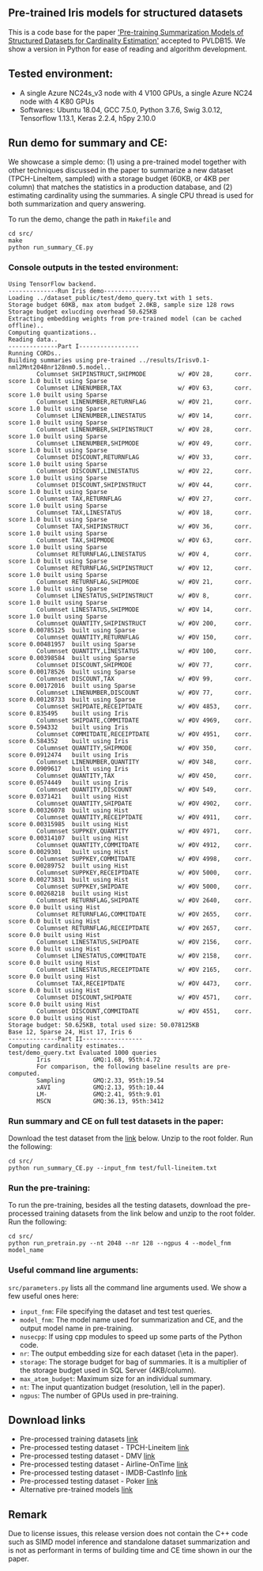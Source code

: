 ## Pre-trained Iris models for structured datasets
This is a code base for the paper ['Pre-training Summarization Models of Structured Datasets for Cardinality Estimation'](http://yao.lu/iris.pdf) accepted to PVLDB15.  We show a version in Python for ease of reading and algorithm development.

## Tested environment: 
- A single Azure NC24s_v3 node with 4 V100 GPUs, a single Azure NC24 node with 4 K80 GPUs
- Softwares: Ubuntu 18.04, GCC 7.5.0, Python 3.7.6, Swig 3.0.12, Tensorflow 1.13.1, Keras 2.2.4, h5py 2.10.0

## Run demo for summary and CE: 
We showcase a simple demo: (1) using a pre-trained model together with other techniques discussed in the paper to summarize a new dataset (TPCH-LineItem, sampled) with a storage budget (60KB, or 4KB per column) that matches the statistics in a production database, and (2) estimating cardinality using the summaries. A single CPU thread is used for both summarization and query answering.

To run the demo, change the path in `Makefile` and
```
cd src/
make
python run_summary_CE.py
```

### Console outputs in the tested environment:
```
Using TensorFlow backend.
--------------Run Iris demo----------------
Loading ../dataset_public/test/demo_query.txt with 1 sets.
Storage budget 60KB, max atom budget 2.0KB, sample size 128 rows
Storage budget exlucding overhead 50.625KB
Extracting embedding weights from pre-trained model (can be cached offline)..
Computing quantizations..
Reading data..
--------------Part I-----------------
Running CORDs..
Building summaries using pre-trained ../results/Irisv0.1-nml2Mnt2048nr128nm0.5.model..
        Columnset SHIPINSTRUCT,SHIPMODE         w/ #DV 28,      corr. score 1.0 built using Sparse
        Columnset LINENUMBER,TAX                w/ #DV 63,      corr. score 1.0 built using Sparse
        Columnset LINENUMBER,RETURNFLAG         w/ #DV 21,      corr. score 1.0 built using Sparse
        Columnset LINENUMBER,LINESTATUS         w/ #DV 14,      corr. score 1.0 built using Sparse
        Columnset LINENUMBER,SHIPINSTRUCT       w/ #DV 28,      corr. score 1.0 built using Sparse
        Columnset LINENUMBER,SHIPMODE           w/ #DV 49,      corr. score 1.0 built using Sparse
        Columnset DISCOUNT,RETURNFLAG           w/ #DV 33,      corr. score 1.0 built using Sparse
        Columnset DISCOUNT,LINESTATUS           w/ #DV 22,      corr. score 1.0 built using Sparse
        Columnset DISCOUNT,SHIPINSTRUCT         w/ #DV 44,      corr. score 1.0 built using Sparse
        Columnset TAX,RETURNFLAG                w/ #DV 27,      corr. score 1.0 built using Sparse
        Columnset TAX,LINESTATUS                w/ #DV 18,      corr. score 1.0 built using Sparse
        Columnset TAX,SHIPINSTRUCT              w/ #DV 36,      corr. score 1.0 built using Sparse
        Columnset TAX,SHIPMODE                  w/ #DV 63,      corr. score 1.0 built using Sparse
        Columnset RETURNFLAG,LINESTATUS         w/ #DV 4,       corr. score 1.0 built using Sparse
        Columnset RETURNFLAG,SHIPINSTRUCT       w/ #DV 12,      corr. score 1.0 built using Sparse
        Columnset RETURNFLAG,SHIPMODE           w/ #DV 21,      corr. score 1.0 built using Sparse
        Columnset LINESTATUS,SHIPINSTRUCT       w/ #DV 8,       corr. score 1.0 built using Sparse
        Columnset LINESTATUS,SHIPMODE           w/ #DV 14,      corr. score 1.0 built using Sparse
        Columnset QUANTITY,SHIPINSTRUCT         w/ #DV 200,     corr. score 0.00785125  built using Sparse
        Columnset QUANTITY,RETURNFLAG           w/ #DV 150,     corr. score 0.00481957  built using Sparse
        Columnset QUANTITY,LINESTATUS           w/ #DV 100,     corr. score 0.00398584  built using Sparse
        Columnset DISCOUNT,SHIPMODE             w/ #DV 77,      corr. score 0.00178526  built using Sparse
        Columnset DISCOUNT,TAX                  w/ #DV 99,      corr. score 0.00172016  built using Sparse
        Columnset LINENUMBER,DISCOUNT           w/ #DV 77,      corr. score 0.00128733  built using Sparse
        Columnset SHIPDATE,RECEIPTDATE          w/ #DV 4853,    corr. score 0.835495    built using Iris
        Columnset SHIPDATE,COMMITDATE           w/ #DV 4969,    corr. score 0.594332    built using Iris
        Columnset COMMITDATE,RECEIPTDATE        w/ #DV 4951,    corr. score 0.584352    built using Iris
        Columnset QUANTITY,SHIPMODE             w/ #DV 350,     corr. score 0.0912474   built using Iris
        Columnset LINENUMBER,QUANTITY           w/ #DV 348,     corr. score 0.0909617   built using Iris
        Columnset QUANTITY,TAX                  w/ #DV 450,     corr. score 0.0574449   built using Iris
        Columnset QUANTITY,DISCOUNT             w/ #DV 549,     corr. score 0.0371421   built using Hist
        Columnset QUANTITY,SHIPDATE             w/ #DV 4902,    corr. score 0.00326078  built using Hist
        Columnset QUANTITY,RECEIPTDATE          w/ #DV 4911,    corr. score 0.00315985  built using Hist
        Columnset SUPPKEY,QUANTITY              w/ #DV 4971,    corr. score 0.00314107  built using Hist
        Columnset QUANTITY,COMMITDATE           w/ #DV 4912,    corr. score 0.0029301   built using Hist
        Columnset SUPPKEY,COMMITDATE            w/ #DV 4998,    corr. score 0.00289752  built using Hist
        Columnset SUPPKEY,RECEIPTDATE           w/ #DV 5000,    corr. score 0.00273831  built using Hist
        Columnset SUPPKEY,SHIPDATE              w/ #DV 5000,    corr. score 0.00268218  built using Hist
        Columnset RETURNFLAG,SHIPDATE           w/ #DV 2640,    corr. score 0.0 built using Hist
        Columnset RETURNFLAG,COMMITDATE         w/ #DV 2655,    corr. score 0.0 built using Hist
        Columnset RETURNFLAG,RECEIPTDATE        w/ #DV 2657,    corr. score 0.0 built using Hist
        Columnset LINESTATUS,SHIPDATE           w/ #DV 2156,    corr. score 0.0 built using Hist
        Columnset LINESTATUS,COMMITDATE         w/ #DV 2158,    corr. score 0.0 built using Hist
        Columnset LINESTATUS,RECEIPTDATE        w/ #DV 2165,    corr. score 0.0 built using Hist
        Columnset TAX,RECEIPTDATE               w/ #DV 4473,    corr. score 0.0 built using Hist
        Columnset DISCOUNT,SHIPDATE             w/ #DV 4571,    corr. score 0.0 built using Hist
        Columnset DISCOUNT,COMMITDATE           w/ #DV 4551,    corr. score 0.0 built using Hist
Storage budget: 50.625KB, total used size: 50.078125KB
Base 12, Sparse 24, Hist 17, Iris 6
--------------Part II-----------------
Computing cardinality estimates..
test/demo_query.txt Evaluated 1000 queries
        Iris            GMQ:1.68, 95th:4.72
        For comparison, the following baseline results are pre-computed.
        Sampling        GMQ:2.33, 95th:19.54
        xAVI            GMQ:2.13, 95th:10.44
        LM-             GMQ:2.41, 95th:9.01
        MSCN            GMQ:36.13, 95th:3412
```
### Run summary and CE on full test datasets in the paper: 
Download the test dataset from the [link](#download-links) below. Unzip to the root folder. Run the following:
```
cd src/
python run_summary_CE.py --input_fnm test/full-lineitem.txt 
```
### Run the pre-training:
To run the pre-training, besides all the testing datasets, download the pre-processed training datasets from the link below and unzip to the root folder. Run the following:
```
cd src/
python run_pretrain.py --nt 2048 --nr 128 --ngpus 4 --model_fnm model_name
```
### Useful command line arguments:
`src/parameters.py` lists all the command line arguments used. We show a few useful ones here:
- `input_fnm`: File specifying the dataset and test test queries. 
- `model_fnm`: The model name used for summarization and CE, and the output model name in pre-training.
- `nusecpp`: If using cpp modules to speed up some parts of the Python code.
- `nr`: The output embedding size for each dataset (\eta in the paper). 
- `storage`: The storage budget for bag of summaries. It is a multiplier of the storage budget used in SQL Server (4KB/column). 
- `max_atom_budget`: Maximum size for an individual summary. 
- `nt`: The input quantization budget (resolution, \ell in the paper).
- `ngpus`: The number of GPUs used in pre-training.
## Download links
- Pre-processed training datasets [link](https://drive.google.com/file/d/1-S8lkyhOcurUd1BuV6PJekPcSToSyFEo/view?usp=sharing)
- Pre-processed testing dataset - TPCH-Lineitem [link](https://drive.google.com/file/d/11Xnrn9n4c4RSHuNjKk-ILw41nJ4TMsws/view?usp=sharing)
- Pre-processed testing dataset - DMV [link](https://drive.google.com/file/d/11U04XtCQZeK5ClLtnTRNsfaESn0fX5LQ/view?usp=sharing)
- Pre-processed testing dataset - Airline-OnTime [link](https://drive.google.com/file/d/11OPmwHzVxAFLxL2dFnSSKE9iL_lkeXPH/view?usp=sharing)
- Pre-processed testing dataset - IMDB-CastInfo [link](https://drive.google.com/file/d/11SBnarUKq_zxVVMpMEbpKXCpsZIjnl6b/view?usp=sharing)
- Pre-processed testing dataset - Poker [link](https://drive.google.com/file/d/11YcZIWRQjOIhOzyYC07PVWwDN_iag-G6/view?usp=sharing)
- Alternative pre-trained models [link](https://drive.google.com/file/d/11ZUZJvwk4wQ-57RZaQ9U37xfd_kAc9qb/view?usp=sharing)
## Remark
Due to license issues, this release version does not contain the C++ code such as SIMD model inference and standalone dataset summarization and is not as performant in terms of building time and CE time shown in our the paper.
